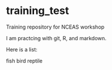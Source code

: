 # training_test
Training repository for NCEAS workshop

I am practcing with git, R, and markdown.

Here is a list:

fish
bird
reptile

